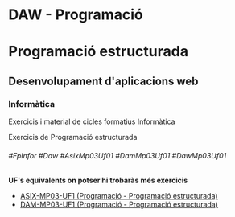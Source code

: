 # DAW - Programació
# Programació estructurada
## Desenvolupament d'aplicacions web
### Informàtica

Exercicis i material de cicles formatius Informàtica

Exercicis de Programació estructurada

###### #FpInfor #Daw #AsixMp03Uf01 #DamMp03Uf01 #DawMp03Uf01

**UF's equivalents on potser hi trobaràs més exercicis**
* [ASIX-MP03-UF1 (Programació - Programació estructurada)](/ASIX/ASIX-MP03/ASIX-MP03-UF1)
* [DAM-MP03-UF1 (Programació - Programació estructurada)](/DAM/DAM-MP03/DAM-MP03-UF1)

